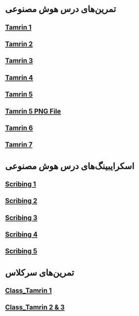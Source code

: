 # تمرین‌های درس هوش مصنوعی
## [Tamrin 1](https://github.com/ZoheirH/AI_Course/blob/main/Tamrin-1.pdf)
## [Tamrin 2](https://github.com/ZoheirH/AI_Course/blob/main/Tamrin-2.pdf)
## [Tamrin 3](https://github.com/ZoheirH/AI_Course/blob/main/Tamrin-3.pdf)
## [Tamrin 4](https://github.com/ZoheirH/AI_Course/blob/main/Tamrin-4.pdf)
## [Tamrin 5](https://github.com/ZoheirH/AI_Course/blob/main/Tamrin-5.pdf)
## [Tamrin 5 PNG File](https://github.com/ZoheirH/AI_Course/blob/main/Tamrin-5.png)
## [Tamrin 6](https://github.com/ZoheirH/AI_Course/blob/main/Tamrin-6.png)
## [Tamrin 7](https://github.com/ZoheirH/AI_Course/blob/main/Tamrin-7.jpg)




# اسکرایبینگ‌های درس هوش مصنوعی
## [Scribing 1](https://github.com/ZoheirH/AI_Course/blob/main/Scribing_1.jpg)
## [Scribing 2](https://github.com/ZoheirH/AI_Course/blob/main/Scribing_2.jpg)
## [Scribing 3](https://github.com/ZoheirH/AI_Course/blob/main/Scribing_3.jpg)
## [Scribing 4](https://github.com/ZoheirH/AI_Course/blob/main/Scribing_4.jpg)
## [Scribing 5](https://github.com/ZoheirH/AI_Course/blob/main/Scribing_5.jpg)

# تمرین‌های سرکلاس
## [Class_Tamrin 1](https://github.com/ZoheirH/AI_Course/blob/main/Tamrin_inclass.jpg)
## [Class_Tamrin 2 & 3](https://github.com/ZoheirH/AI_Course/blob/main/Tamrin_inclass_2_part2.jpg)







